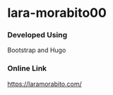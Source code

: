 # lara-morabito00

### Developed Using 
Bootstrap and Hugo

### Online Link
https://laramorabito.com/
